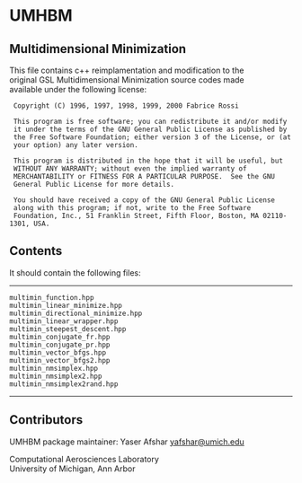# UMHBM

Multidimensional Minimization
------------

This file contains c++ reimplamentation and modification to the  
original GSL Multidimensional Minimization source codes made  
available under the following license:  

~~~~~~~~~~~~~~~~~~~~~~~~~~~
 Copyright (C) 1996, 1997, 1998, 1999, 2000 Fabrice Rossi
 
 This program is free software; you can redistribute it and/or modify
 it under the terms of the GNU General Public License as published by
 the Free Software Foundation; either version 3 of the License, or (at
 your option) any later version.
 
 This program is distributed in the hope that it will be useful, but
 WITHOUT ANY WARRANTY; without even the implied warranty of
 MERCHANTABILITY or FITNESS FOR A PARTICULAR PURPOSE.  See the GNU
 General Public License for more details.
 
 You should have received a copy of the GNU General Public License
 along with this program; if not, write to the Free Software
 Foundation, Inc., 51 Franklin Street, Fifth Floor, Boston, MA 02110-1301, USA.
~~~~~~~~~~~~~~~~~~~~~~~~~~~

Contents
----------------

It should contain the following files:  

-----------------------------------
    multimin_function.hpp
    multimin_linear_minimize.hpp
    multimin_directional_minimize.hpp
    multimin_linear_wrapper.hpp
    multimin_steepest_descent.hpp
    multimin_conjugate_fr.hpp
    multimin_conjugate_pr.hpp
    multimin_vector_bfgs.hpp
    multimin_vector_bfgs2.hpp
    multimin_nmsimplex.hpp
    multimin_nmsimplex2.hpp
    multimin_nmsimplex2rand.hpp
-----------------------------------

Contributors
------------
UMHBM package maintainer: Yaser Afshar <yafshar@umich.edu>  

Computational Aerosciences Laboratory  
University of Michigan, Ann Arbor 